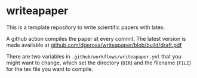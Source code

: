 # writeapaper

This is a template repository to write scientific papers with latex. 


A github action compiles the paper at every commit. The latest version is made available at 
[github.com/dgerosa/writeapaper/blob/build/draft.pdf](https://github.com/dgerosa/writeapaper/blob/build/draft.pdf)

There are two variables in `.github/workflows/writeapaper.yml` that you might want to change, which set the directory (`DIR`) and the filename (`FILE`) for the tex file you want to compile.

